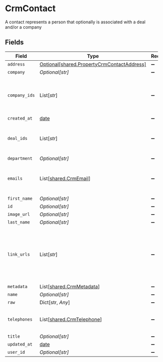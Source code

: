 # CrmContact

A contact represents a person that optionally is associated with a deal and/or a company


## Fields

| Field                                                                                          | Type                                                                                           | Required                                                                                       | Description                                                                                    |
| ---------------------------------------------------------------------------------------------- | ---------------------------------------------------------------------------------------------- | ---------------------------------------------------------------------------------------------- | ---------------------------------------------------------------------------------------------- |
| `address`                                                                                      | [Optional[shared.PropertyCrmContactAddress]](../../models/shared/propertycrmcontactaddress.md) | :heavy_minus_sign:                                                                             | N/A                                                                                            |
| `company`                                                                                      | *Optional[str]*                                                                                | :heavy_minus_sign:                                                                             | N/A                                                                                            |
| `company_ids`                                                                                  | List[*str*]                                                                                    | :heavy_minus_sign:                                                                             | An array of company IDs associated with this contact                                           |
| `created_at`                                                                                   | [date](https://docs.python.org/3/library/datetime.html#date-objects)                           | :heavy_minus_sign:                                                                             | N/A                                                                                            |
| `deal_ids`                                                                                     | List[*str*]                                                                                    | :heavy_minus_sign:                                                                             | An array of deal IDs associated with this contact                                              |
| `department`                                                                                   | *Optional[str]*                                                                                | :heavy_minus_sign:                                                                             | N/A                                                                                            |
| `emails`                                                                                       | List[[shared.CrmEmail](../../models/shared/crmemail.md)]                                       | :heavy_minus_sign:                                                                             | An array of email addresses for this contact                                                   |
| `first_name`                                                                                   | *Optional[str]*                                                                                | :heavy_minus_sign:                                                                             | N/A                                                                                            |
| `id`                                                                                           | *Optional[str]*                                                                                | :heavy_minus_sign:                                                                             | N/A                                                                                            |
| `image_url`                                                                                    | *Optional[str]*                                                                                | :heavy_minus_sign:                                                                             | N/A                                                                                            |
| `last_name`                                                                                    | *Optional[str]*                                                                                | :heavy_minus_sign:                                                                             | N/A                                                                                            |
| `link_urls`                                                                                    | List[*str*]                                                                                    | :heavy_minus_sign:                                                                             | Additional URLs associated with the contact e.g., LinkedIn, website, etc                       |
| `metadata`                                                                                     | List[[shared.CrmMetadata](../../models/shared/crmmetadata.md)]                                 | :heavy_minus_sign:                                                                             | N/A                                                                                            |
| `name`                                                                                         | *Optional[str]*                                                                                | :heavy_minus_sign:                                                                             | N/A                                                                                            |
| `raw`                                                                                          | Dict[str, *Any*]                                                                               | :heavy_minus_sign:                                                                             | N/A                                                                                            |
| `telephones`                                                                                   | List[[shared.CrmTelephone](../../models/shared/crmtelephone.md)]                               | :heavy_minus_sign:                                                                             | An array of telephones for this contact                                                        |
| `title`                                                                                        | *Optional[str]*                                                                                | :heavy_minus_sign:                                                                             | N/A                                                                                            |
| `updated_at`                                                                                   | [date](https://docs.python.org/3/library/datetime.html#date-objects)                           | :heavy_minus_sign:                                                                             | N/A                                                                                            |
| `user_id`                                                                                      | *Optional[str]*                                                                                | :heavy_minus_sign:                                                                             | N/A                                                                                            |